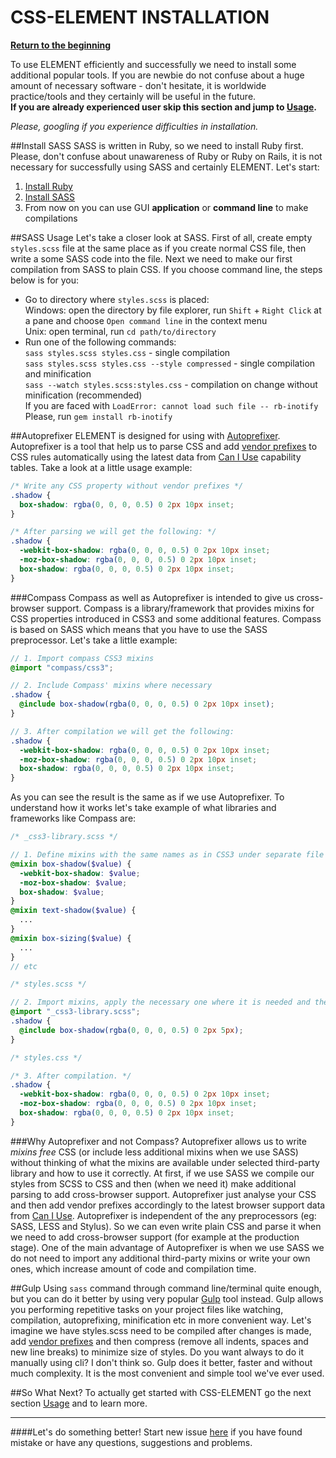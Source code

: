 # CSS-ELEMENT INSTALLATION

**[Return to the beginning](https://github.com/kalopsia/element/blob/master/docs/0_preface.md)**<br/>To use ELEMENT efficiently and successfully we need to install some additional popular tools. If you are newbie do not confuse about a huge amount of necessary software - don't hesitate, it is worldwide practice/tools and they certainly will be useful in the future.<br/>**If you are already experienced user skip this section and jump to [Usage](https://github.com/kalopsia/element/blob/master/docs/3_usage.md).***Please, googling if you experience difficulties in installation.*##Install SASSSASS is written in Ruby, so we need to install Ruby first. Please, don't confuse about unawareness of Ruby or Ruby on Rails, it is not necessary for successfully using SASS and certainly ELEMENT. Let's start:1. [Install Ruby](https://www.ruby-lang.org/en/installation/)2. [Install SASS](http://sass-lang.com/install)3. From now on you can use GUI **application** or **command line** to make compilations##SASS UsageLet's take a closer look at SASS. First of all, create empty ``styles.scss`` file at the same place as if you create normal CSS file, then write a some SASS code into the file. Next we need to make our first compilation from SASS to plain CSS. If you choose command line, the steps below is for you:* Go to directory where ``styles.scss`` is placed:<br/>  Windows: open the directory by file explorer, run ``Shift`` + ``Right Click`` at a pane and choose ``Open command line`` in the context menu<br/>  Unix: open terminal, run ``cd path/to/directory``* Run one of the following commands:<br/>  ``sass styles.scss styles.css`` - single compilation<br/>  ``sass styles.scss styles.css --style compressed`` - single compilation and minification<br/>  ``sass --watch styles.scss:styles.css`` - compilation on change without minification (recommended)<br/>  If you are faced with ``LoadError: cannot load such file -- rb-inotify``<br/>  Please, run ``gem install rb-inotify``##AutoprefixerELEMENT is designed for using with [Autoprefixer](https://github.com/ai/autoprefixer). Autoprefixer is a tool that help us to parse CSS and add [vendor prefixes](http://webdesign.about.com/od/css/a/css-vendor-prefixes.htm) to CSS rules automatically using the latest data from [Can I Use](http://caniuse.com/) capability tables. Take a look at a little usage example:```CSS/* Write any CSS property without vendor prefixes */.shadow {  box-shadow: rgba(0, 0, 0, 0.5) 0 2px 10px inset;}/* After parsing we will get the following: */.shadow {  -webkit-box-shadow: rgba(0, 0, 0, 0.5) 0 2px 10px inset;  -moz-box-shadow: rgba(0, 0, 0, 0.5) 0 2px 10px inset;  box-shadow: rgba(0, 0, 0, 0.5) 0 2px 10px inset;}```###CompassCompass as well as Autoprefixer is intended to give us cross-browser support. Compass is a library/framework that provides mixins for CSS properties introduced in CSS3 and some additional features. Compass is based on SASS which means that you have to use the SASS preprocessor. Let's take a little example:```SCSS// 1. Import compass CSS3 mixins@import "compass/css3";// 2. Include Compass' mixins where necessary.shadow {  @include box-shadow(rgba(0, 0, 0, 0.5) 0 2px 10px inset);}// 3. After compilation we will get the following:.shadow {  -webkit-box-shadow: rgba(0, 0, 0, 0.5) 0 2px 10px inset;  -moz-box-shadow: rgba(0, 0, 0, 0.5) 0 2px 10px inset;  box-shadow: rgba(0, 0, 0, 0.5) 0 2px 10px inset;}```As you can see the result is the same as if we use Autoprefixer. To understand how it works let's take example of what libraries and frameworks like Compass are:```SCSS/* _css3-library.scss */// 1. Define mixins with the same names as in CSS3 under separate file@mixin box-shadow($value) {  -webkit-box-shadow: $value;  -moz-box-shadow: $value;  box-shadow: $value;}@mixin text-shadow($value) {  ...}@mixin box-sizing($value) {  ...}// etc``````SCSS/* styles.scss */// 2. Import mixins, apply the necessary one where it is needed and then make compilation@import "_css3-library.scss";.shadow {  @include box-shadow(rgba(0, 0, 0, 0.5) 0 2px 5px);}``````CSS/* styles.css *//* 3. After compilation. */.shadow {  -webkit-box-shadow: rgba(0, 0, 0, 0.5) 0 2px 10px inset;  -moz-box-shadow: rgba(0, 0, 0, 0.5) 0 2px 10px inset;  box-shadow: rgba(0, 0, 0, 0.5) 0 2px 10px inset;}```###Why Autoprefixer and not Compass?Autoprefixer allows us to write *mixins free* CSS (or include less additional mixins when we use SASS) without thinking of what the mixins are available under selected third-party library and how to use it correctly. At first, if we use SASS we compile our styles from SCSS to CSS and then (when we need it) make additional parsing to add cross-browser support. Autoprefixer just analyse your CSS and then add vendor prefixes accordingly to the latest browser support data from [Can I Use](http://caniuse.com/). Autoprefixer is independent of the any preprocessors (eg: SASS, LESS and Stylus). So we can even write plain CSS and parse it when we need to add cross-browser support (for example at the production stage). One of the main advantage of Autoprefixer is when we use SASS we do not need to import any additional third-party mixins or write your own ones, which increase amount of code and compilation time.##GulpUsing `sass` command through command line/terminal quite enough, but you can do it better by using very popular [Gulp](http://gulpjs.com/) tool instead. Gulp allows you performing repetitive tasks on your project files like watching, compilation, autoprefixing, minification etc in more convenient way. Let's imagine we have styles.scss need to be compiled after changes is made, add [vendor prefixes](http://webdesign.about.com/od/css/a/css-vendor-prefixes.htm) and then compress (remove all indents, spaces and new line breaks) to minimize size of styles. Do you want always to do it manually using cli? I don't think so. Gulp does it better, faster and without much complexity. It is the most convenient and simple tool we've ever used.##So What Next?To actually get started with CSS-ELEMENT go the next section [Usage](https://github.com/kalopsia/element/blob/master/docs/2_usage.md) and to learn more.---####Let's do something better!Start new issue [here](https://github.com/kalopsia/element/issues/new) if you have found mistake or have any questions, suggestions and problems.
